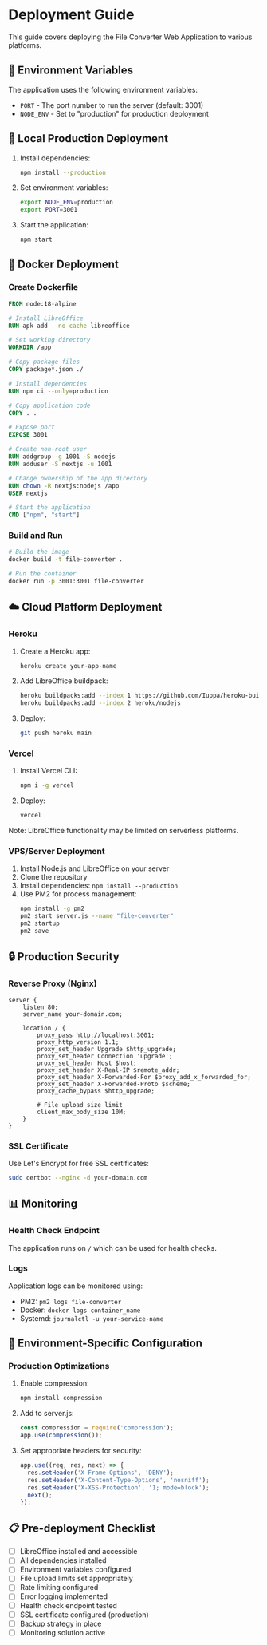 # Deployment Guide

This guide covers deploying the File Converter Web Application to various platforms.

## 🔧 Environment Variables

The application uses the following environment variables:

- `PORT` - The port number to run the server (default: 3001)
- `NODE_ENV` - Set to "production" for production deployment

## 🚀 Local Production Deployment

1. Install dependencies:
   ```bash
   npm install --production
   ```

2. Set environment variables:
   ```bash
   export NODE_ENV=production
   export PORT=3001
   ```

3. Start the application:
   ```bash
   npm start
   ```

## 🐳 Docker Deployment

### Create Dockerfile

```dockerfile
FROM node:18-alpine

# Install LibreOffice
RUN apk add --no-cache libreoffice

# Set working directory
WORKDIR /app

# Copy package files
COPY package*.json ./

# Install dependencies
RUN npm ci --only=production

# Copy application code
COPY . .

# Expose port
EXPOSE 3001

# Create non-root user
RUN addgroup -g 1001 -S nodejs
RUN adduser -S nextjs -u 1001

# Change ownership of the app directory
RUN chown -R nextjs:nodejs /app
USER nextjs

# Start the application
CMD ["npm", "start"]
```

### Build and Run

```bash
# Build the image
docker build -t file-converter .

# Run the container
docker run -p 3001:3001 file-converter
```

## ☁️ Cloud Platform Deployment

### Heroku

1. Create a Heroku app:
   ```bash
   heroku create your-app-name
   ```

2. Add LibreOffice buildpack:
   ```bash
   heroku buildpacks:add --index 1 https://github.com/Iuppa/heroku-buildpack-libreoffice
   heroku buildpacks:add --index 2 heroku/nodejs
   ```

3. Deploy:
   ```bash
   git push heroku main
   ```

### Vercel

1. Install Vercel CLI:
   ```bash
   npm i -g vercel
   ```

2. Deploy:
   ```bash
   vercel
   ```

Note: LibreOffice functionality may be limited on serverless platforms.

### VPS/Server Deployment

1. Install Node.js and LibreOffice on your server
2. Clone the repository
3. Install dependencies: `npm install --production`
4. Use PM2 for process management:
   ```bash
   npm install -g pm2
   pm2 start server.js --name "file-converter"
   pm2 startup
   pm2 save
   ```

## 🔒 Production Security

### Reverse Proxy (Nginx)

```nginx
server {
    listen 80;
    server_name your-domain.com;

    location / {
        proxy_pass http://localhost:3001;
        proxy_http_version 1.1;
        proxy_set_header Upgrade $http_upgrade;
        proxy_set_header Connection 'upgrade';
        proxy_set_header Host $host;
        proxy_set_header X-Real-IP $remote_addr;
        proxy_set_header X-Forwarded-For $proxy_add_x_forwarded_for;
        proxy_set_header X-Forwarded-Proto $scheme;
        proxy_cache_bypass $http_upgrade;
        
        # File upload size limit
        client_max_body_size 10M;
    }
}
```

### SSL Certificate

Use Let's Encrypt for free SSL certificates:
```bash
sudo certbot --nginx -d your-domain.com
```

## 📊 Monitoring

### Health Check Endpoint

The application runs on `/` which can be used for health checks.

### Logs

Application logs can be monitored using:
- PM2: `pm2 logs file-converter`
- Docker: `docker logs container_name`
- Systemd: `journalctl -u your-service-name`

## 🔧 Environment-Specific Configuration

### Production Optimizations

1. Enable compression:
   ```bash
   npm install compression
   ```

2. Add to server.js:
   ```javascript
   const compression = require('compression');
   app.use(compression());
   ```

3. Set appropriate headers for security:
   ```javascript
   app.use((req, res, next) => {
     res.setHeader('X-Frame-Options', 'DENY');
     res.setHeader('X-Content-Type-Options', 'nosniff');
     res.setHeader('X-XSS-Protection', '1; mode=block');
     next();
   });
   ```

## 📋 Pre-deployment Checklist

- [ ] LibreOffice installed and accessible
- [ ] All dependencies installed
- [ ] Environment variables configured
- [ ] File upload limits set appropriately
- [ ] Rate limiting configured
- [ ] Error logging implemented
- [ ] Health check endpoint tested
- [ ] SSL certificate configured (production)
- [ ] Backup strategy in place
- [ ] Monitoring solution active
